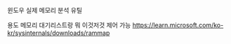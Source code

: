 윈도우 실제 메모리 분석 유틸

용도
메모리 대기리스트랑 뭐 이것저것 제어 가능
https://learn.microsoft.com/ko-kr/sysinternals/downloads/rammap